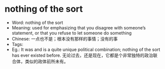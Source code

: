 # nothing of the sort

- Word: nothing of the sort
- Meaning: used for emphasizing that you disagree with someone’s statement, or that you refuse to let someone do something
- Chinese: 一点也不是；根本没有那样的事情；没有的事
- Tags: 
- Eg.: It was and is a quite unique political combination; nothing of the sort has ever existed before. 无论过去，还是现在，它都是个非常独特的政治联合体，类似的政体前所未有。
